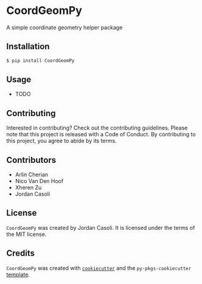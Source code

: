 # CoordGeomPy

A simple coordinate geometry helper package

## Installation

```bash
$ pip install CoordGeomPy
```

## Usage

- TODO

## Contributing

Interested in contributing? Check out the contributing guidelines. Please note that this project is released with a Code of Conduct. By contributing to this project, you agree to abide by its terms.

## Contributors

- Arlin Cherian
- Nico Van Den Hoof
- Xheren Zu
- Jordan Casoli

## License

`CoordGeomPy` was created by Jordan Casoli. It is licensed under the terms of the MIT license.

## Credits

`CoordGeomPy` was created with [`cookiecutter`](https://cookiecutter.readthedocs.io/en/latest/) and the `py-pkgs-cookiecutter` [template](https://github.com/py-pkgs/py-pkgs-cookiecutter).
